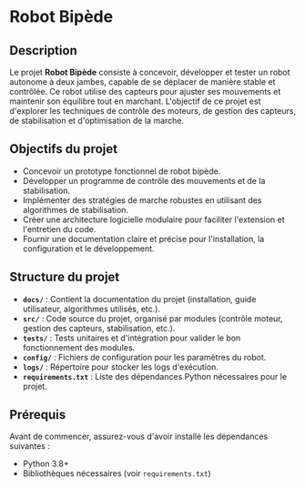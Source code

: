 # Robot Bipède

## Description

Le projet **Robot Bipède** consiste à concevoir, développer et tester un robot autonome à deux jambes, capable de se déplacer de manière stable et contrôlée. Ce robot utilise des capteurs pour ajuster ses mouvements et maintenir son équilibre tout en marchant. L'objectif de ce projet est d'explorer les techniques de contrôle des moteurs, de gestion des capteurs, de stabilisation et d'optimisation de la marche.

## Objectifs du projet
- Concevoir un prototype fonctionnel de robot bipède.
- Développer un programme de contrôle des mouvements et de la stabilisation.
- Implémenter des stratégies de marche robustes en utilisant des algorithmes de stabilisation.
- Créer une architecture logicielle modulaire pour faciliter l'extension et l'entretien du code.
- Fournir une documentation claire et précise pour l'installation, la configuration et le développement.

## Structure du projet
- **`docs/`** : Contient la documentation du projet (installation, guide utilisateur, algorithmes utilisés, etc.).
- **`src/`** : Code source du projet, organisé par modules (contrôle moteur, gestion des capteurs, stabilisation, etc.).
- **`tests/`** : Tests unitaires et d'intégration pour valider le bon fonctionnement des modules.
- **`config/`** : Fichiers de configuration pour les paramètres du robot.
- **`logs/`** : Répertoire pour stocker les logs d'exécution.
- **`requirements.txt`** : Liste des dépendances Python nécessaires pour le projet.

## Prérequis
Avant de commencer, assurez-vous d'avoir installé les dépendances suivantes :
- Python 3.8+ 
- Bibliothèques nécessaires (voir `requirements.txt`)
